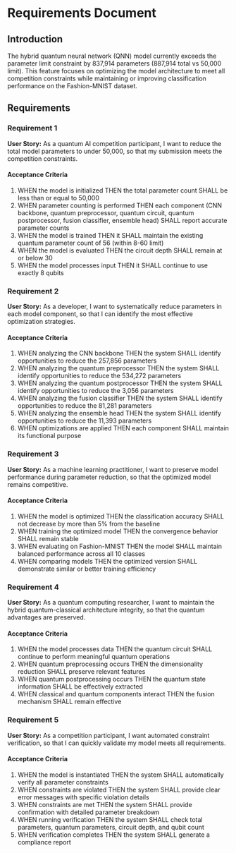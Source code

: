 # Requirements Document

## Introduction

The hybrid quantum neural network (QNN) model currently exceeds the parameter limit constraint by 837,914 parameters (887,914 total vs 50,000 limit). This feature focuses on optimizing the model architecture to meet all competition constraints while maintaining or improving classification performance on the Fashion-MNIST dataset.

## Requirements

### Requirement 1

**User Story:** As a quantum AI competition participant, I want to reduce the total model parameters to under 50,000, so that my submission meets the competition constraints.

#### Acceptance Criteria

1. WHEN the model is initialized THEN the total parameter count SHALL be less than or equal to 50,000
2. WHEN parameter counting is performed THEN each component (CNN backbone, quantum preprocessor, quantum circuit, quantum postprocessor, fusion classifier, ensemble head) SHALL report accurate parameter counts
3. WHEN the model is trained THEN it SHALL maintain the existing quantum parameter count of 56 (within 8-60 limit)
4. WHEN the model is evaluated THEN the circuit depth SHALL remain at or below 30
5. WHEN the model processes input THEN it SHALL continue to use exactly 8 qubits

### Requirement 2

**User Story:** As a developer, I want to systematically reduce parameters in each model component, so that I can identify the most effective optimization strategies.

#### Acceptance Criteria

1. WHEN analyzing the CNN backbone THEN the system SHALL identify opportunities to reduce the 257,856 parameters
2. WHEN analyzing the quantum preprocessor THEN the system SHALL identify opportunities to reduce the 534,272 parameters
3. WHEN analyzing the quantum postprocessor THEN the system SHALL identify opportunities to reduce the 3,056 parameters
4. WHEN analyzing the fusion classifier THEN the system SHALL identify opportunities to reduce the 81,281 parameters
5. WHEN analyzing the ensemble head THEN the system SHALL identify opportunities to reduce the 11,393 parameters
6. WHEN optimizations are applied THEN each component SHALL maintain its functional purpose

### Requirement 3

**User Story:** As a machine learning practitioner, I want to preserve model performance during parameter reduction, so that the optimized model remains competitive.

#### Acceptance Criteria

1. WHEN the model is optimized THEN the classification accuracy SHALL not decrease by more than 5% from the baseline
2. WHEN training the optimized model THEN the convergence behavior SHALL remain stable
3. WHEN evaluating on Fashion-MNIST THEN the model SHALL maintain balanced performance across all 10 classes
4. WHEN comparing models THEN the optimized version SHALL demonstrate similar or better training efficiency

### Requirement 4

**User Story:** As a quantum computing researcher, I want to maintain the hybrid quantum-classical architecture integrity, so that the quantum advantages are preserved.

#### Acceptance Criteria

1. WHEN the model processes data THEN the quantum circuit SHALL continue to perform meaningful quantum operations
2. WHEN quantum preprocessing occurs THEN the dimensionality reduction SHALL preserve relevant features
3. WHEN quantum postprocessing occurs THEN the quantum state information SHALL be effectively extracted
4. WHEN classical and quantum components interact THEN the fusion mechanism SHALL remain effective

### Requirement 5

**User Story:** As a competition participant, I want automated constraint verification, so that I can quickly validate my model meets all requirements.

#### Acceptance Criteria

1. WHEN the model is instantiated THEN the system SHALL automatically verify all parameter constraints
2. WHEN constraints are violated THEN the system SHALL provide clear error messages with specific violation details
3. WHEN constraints are met THEN the system SHALL provide confirmation with detailed parameter breakdown
4. WHEN running verification THEN the system SHALL check total parameters, quantum parameters, circuit depth, and qubit count
5. WHEN verification completes THEN the system SHALL generate a compliance report